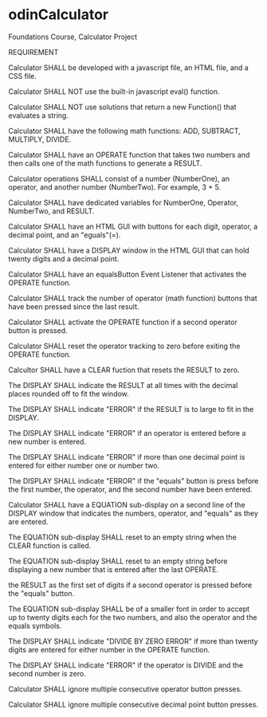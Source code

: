 # odinCalculator
Foundations Course, Calculator Project

REQUIREMENT

Calculator SHALL be developed with a javascript file, an HTML file, and a CSS file.

Calculator SHALL NOT use the built-in javascript eval() function.

Calculator SHALL NOT use solutions that return a new Function() that evaluates a string.

Calculator SHALL have the following math functions: ADD, SUBTRACT, MULTIPLY, DIVIDE.

Calculator SHALL have an OPERATE function that takes two numbers and then calls one of the math functions to generate a RESULT.

Calculator operations SHALL consist of a number (NumberOne), an operator, and another number (NumberTwo). For example, 3 + 5. 

Calculator SHALL have dedicated variables for NumberOne, Operator, NumberTwo, and RESULT.  

Calculator SHALL have an HTML GUI with buttons for each digit, operator, a decimal point, and an "eguals"(=).

Calculator SHALL have a DISPLAY window in the HTML GUI that can hold twenty digits and a decimal point.

Calculator SHALL have an equalsButton Event Listener that activates the OPERATE function.

Calculator SHALL track the number of operator (math function) buttons that have been pressed since the last result.

Calculator SHALL activate the OPERATE function if a second operator button is pressed.

Calculator SHALL reset the operator tracking to zero before exiting the OPERATE function.

Calcultor SHALL have a CLEAR fuction that resets the RESULT to zero.

The DISPLAY SHALL indicate the RESULT at all times with the decimal places rounded off to fit the window.

The DISPLAY SHALL indicate "ERROR" if the RESULT is to large to fit in the DISPLAY.

The DISPLAY SHALL indicate "ERROR" if an operator is entered before a new number is entered.

The DISPLAY SHALL indicate "ERROR" if more than one decimal point is entered for either number one or number two.

The DISPLAY SHALL indicate "ERROR" if the "equals" button is press before the first number, the operator, and the second number have been entered.

Calculator SHALL have a EQUATION sub-display on a second line of the DISPLAY window that indicates the numbers, operator, and "equals" as they are entered.

The EQUATION sub-display SHALL reset to an empty string when the CLEAR function is called.

The EQUATION sub-display SHALL reset to an empty string before displaying a new number that is entered after the last OPERATE.

the RESULT as the first set of digits if a second operator is pressed before the "equals" button.

The EQUATION sub-display SHALL be of a smaller font in order to accept up to twenty digits each for the two numbers, and also the operator and the equals symbols.

The DISPLAY SHALL indicate "DIVIDE BY ZERO ERROR" if more than twenty digits are entered for either number in the OPERATE function.

The DISPLAY SHALL indicate "ERROR" if the operator is DIVIDE and the second number is zero.

Calculator SHALL ignore multiple consecutive operator button presses.

Calculator SHALL ignore multiple consecutive decimal point button presses.


